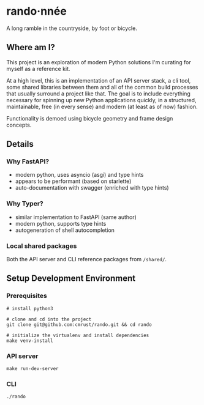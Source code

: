 # rando·nnée

A long ramble in the countryside, by foot or bicycle.

## Where am I?

This project is an exploration of modern Python solutions I'm curating for myself as a reference kit.

At a high level, this is an implementation of an API server stack, a cli tool, some shared libraries between them and all of the common build processes that usually surround a project like that. The goal is to include everything necessary for spinning up new Python applications quickly, in a structured, maintainable, free (in every sense) and modern (at least as of now) fashion.

Functionality is demoed using bicycle geometry and frame design concepts.

## Details

### Why FastAPI?
- modern python, uses asyncio (asgi) and type hints
- appears to be performant (based on starlette)
- auto-documentation with swagger (enriched with type hints)

### Why Typer?
- similar implementation to FastAPI (same author)
- modern python, supports type hints
- autogeneration of shell autocompletion

### Local shared packages

Both the API server and CLI reference packages from `/shared/`.

## Setup Development Environment

### Prerequisites
```
# install python3

# clone and cd into the project
git clone git@github.com:cmrust/rando.git && cd rando

# initialize the virtualenv and install dependencies
make venv-install
```

### API server

```
make run-dev-server
```

### CLI

```
./rando
```
